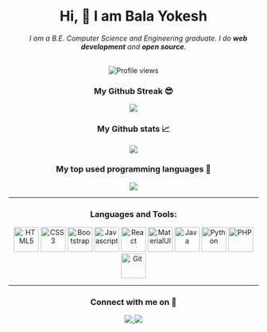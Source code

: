 <div align="center">
  <h1>
    Hi, 👋 I am Bala Yokesh
  </h1>
  <i>
    &nbsp;&nbsp;&nbsp;&nbsp;&nbsp;I am a B.E. Computer Science and Engineering graduate.  I do <b>web development</b> and <b>open source</b>.
  </i>
</div>

<br />

<p align='center'>
  <img src='https://komarev.com/ghpvc/?username=your-github-balayokesh&color=brightgreen' alt='Profile views' align='center' />
</p>

<h3 align='center'>My Github Streak 😎</h3>
<p align='center'>
  <img src='https://github-readme-streak-stats.herokuapp.com/?user=balayokesh&theme=dracula' align='center' />
</p>

<h3 align='center'>My Github stats 📈</h3>
<p align='center'>
  <img src='https://github-readme-stats.vercel.app/api?username=balayokesh&count_private=true&show_icons=true&theme=dracula' align='center' />
</p>

<h3 align='center'>My top used programming languages 🥇</h3>
<p align='center'>
  <img src='https://github-readme-stats.vercel.app/api/top-langs/?username=balayokesh&theme=dracula' />
</p>

<hr />

<h3 align="center">Languages and Tools:</h3>

<p align='center'>
  <img src="https://cdn.jsdelivr.net/gh/devicons/devicon/icons/html5/html5-plain-wordmark.svg" width='50' title='HTML5' alt='HTML5' />
  <img src='https://cdn.jsdelivr.net/gh/devicons/devicon/icons/css3/css3-plain-wordmark.svg' width='50' title='CSS3' alt='CSS3' />
  <img src='https://cdn.jsdelivr.net/gh/devicons/devicon/icons/bootstrap/bootstrap-plain-wordmark.svg' width='50' title='Bootstrap' alt='Bootstrap' />
  <img src='https://cdn.jsdelivr.net/gh/devicons/devicon/icons/javascript/javascript-plain.svg' width='50' title='Javascript' alt='Javascript' />
  <img src='https://cdn.jsdelivr.net/gh/devicons/devicon/icons/react/react-original-wordmark.svg' width='50' title='React' alt='React' />
  <img src='https://cdn.jsdelivr.net/gh/devicons/devicon/icons/materialui/materialui-original.svg' width='50' title='MaterialUI' alt='MaterialUI' />
  <img src='https://cdn.jsdelivr.net/gh/devicons/devicon/icons/java/java-original.svg' width='50' title='Java' alt='Java' />
  <img src='https://cdn.jsdelivr.net/gh/devicons/devicon/icons/python/python-original-wordmark.svg' width='50' title='Python' alt='Python' />
  <img src='https://cdn.jsdelivr.net/gh/devicons/devicon/icons/php/php-plain.svg' width='50' title='PHP' alt='PHP' />
  <img src="https://cdn.jsdelivr.net/gh/devicons/devicon/icons/git/git-original.svg" width='50' title='Git' alt='Git' />
</p>
  
<hr />

<h3 align='center'>Connect with me on 🤝</h3>
<p align='center'>
  <a href='https://linkedin.com/in/balayokeshmani'>
    <img src="https://img.shields.io/badge/LinkedIn-0077B5?style=for-the-badge&logo=linkedin&logoColor=white">
  </a>
  <a href='https://twitter.com/balayokeshmani'>
    <img src="https://img.shields.io/badge/Twitter-0077B5?style=for-the-badge&logo=twitter&logoColor=white">
  </a>
</p>

